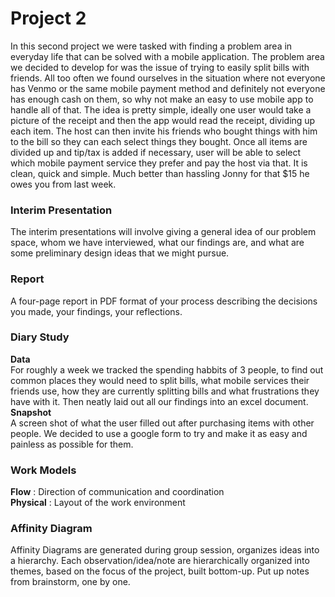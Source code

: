 # Project 2

In this second project we were tasked with finding a problem area in everyday life that can be solved with a mobile application. The problem area we decided to develop for was the issue of trying to easily split bills with friends. All too often we found ourselves in the situation where not everyone has Venmo or the same mobile payment method and definitely not everyone has enough cash on them, so why not make an easy to use mobile app to handle all of that. The idea is pretty simple, ideally one user would take a picture of the receipt and then the app would read the receipt, dividing up each item. The host can then invite his friends who bought things with him to the bill so they can each select things they bought. Once all items are divided up and tip/tax is added if necessary, user will be able to select which mobile payment service they prefer and pay the host via that. It is clean, quick and simple. Much better than hassling Jonny for that $15 he owes you from last week.

### Interim Presentation
The interim presentations will involve giving a general idea of our problem space, whom we have interviewed, what our findings are, and what are some preliminary design ideas that we might pursue.

### Report
A four-page report in PDF format of your process describing the decisions you made, your findings, your reflections.

### Diary Study
**Data**   
For roughly a week we tracked the spending habbits of 3 people, to find out common places they would need to split bills, what mobile services their friends use, how they are currently splitting bills and what frustrations they have with it. Then neatly laid out all our findings into an excel document.   
**Snapshot**   
A screen shot of what the user filled out after purchasing items with other people. We decided to use a google form to try and make it as easy and painless as possible for them.

### Work Models
**Flow** : Direction of communication and coordination   
**Physical** : Layout of the work environment

### Affinity Diagram
Affinity Diagrams are generated during group session, organizes ideas into a hierarchy. Each observation/idea/note are hierarchically organized into themes, based on the focus of the project, built bottom-up. Put up notes from brainstorm, one by one.


